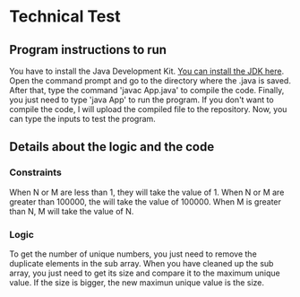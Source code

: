 # Technical Test


## Program instructions to run
You have to install the Java Development Kit.
[You can install the JDK here](https://www.oracle.com/es/java/technologies/downloads/). 
Open the command prompt and go to the directory where the .java is saved. After that, type the command 'javac App.java' to compile the code. Finally, you just need to type 'java App' to run the program. If you don't want to compile the code, I will upload the compiled file to the repository. Now, you can type the inputs to test the program.

## Details about the logic and the code
### Constraints
When N or M are less than 1, they will take the value of 1. When N or M are greater than 100000, the will take the value of 100000. 
When M is greater than N, M will take the value of N. 

### Logic
To get the number of unique numbers, you just need to remove the duplicate elements in the sub array. When you have cleaned up the sub array, you just need to get its size and compare it to the maximum unique value. If the size is bigger, the new maximun unique value is the size. 
